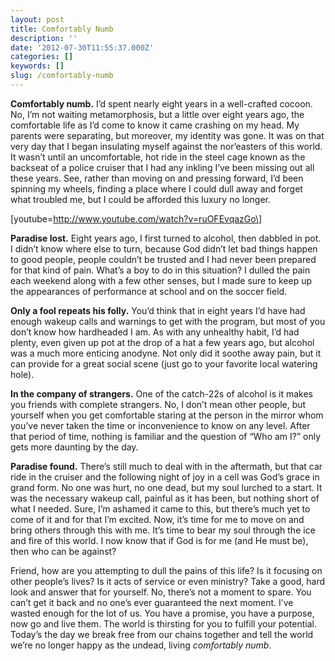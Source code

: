 ```yaml
---
layout: post
title: Comfortably Numb
description: ''
date: '2012-07-30T11:55:37.000Z'
categories: []
keywords: []
slug: /comfortably-numb
---
```


**Comfortably numb.** I’d spent nearly eight years in a well-crafted cocoon. No, I’m not waiting metamorphosis, but a little over eight years ago, the comfortable life as I’d come to know it came crashing on my head. My parents were separating, but moreover, my identity was gone. It was on that very day that I began insulating myself against the nor’easters of this world. It wasn’t until an uncomfortable, hot ride in the steel cage known as the backseat of a police cruiser that I had any inkling I’ve been missing out all these years. See, rather than moving on and pressing forward, I’d been spinning my wheels, finding a place where I could dull away and forget what troubled me, but I could be afforded this luxury no longer.

\[youtube=http://www.youtube.com/watch?v=ruOFEvqazGo\]

**Paradise lost.** Eight years ago, I first turned to alcohol, then dabbled in pot. I didn’t know where else to turn, because God didn’t let bad things happen to good people, people couldn’t be trusted and I had never been prepared for that kind of pain. What’s a boy to do in this situation? I dulled the pain each weekend along with a few other senses, but I made sure to keep up the appearances of performance at school and on the soccer field.

**Only a fool repeats his folly.** You’d think that in eight years I’d have had enough wakeup calls and warnings to get with the program, but most of you don’t know how hardheaded I am. As with any unhealthy habit, I’d had plenty, even given up pot at the drop of a hat a few years ago, but alcohol was a much more enticing anodyne. Not only did it soothe away pain, but it can provide for a great social scene (just go to your favorite local watering hole).

**In the company of strangers.** One of the catch-22s of alcohol is it makes you friends with complete strangers. No, I don’t mean other people, but yourself when you get comfortable staring at the person in the mirror whom you’ve never taken the time or inconvenience to know on any level. After that period of time, nothing is familiar and the question of “Who am I?” only gets more daunting by the day.

**Paradise found.** There’s still much to deal with in the aftermath, but that car ride in the cruiser and the following night of joy in a cell was God’s grace in grand form. No one was hurt, no one dead, but my soul lurched to a start. It was the necessary wakeup call, painful as it has been, but nothing short of what I needed. Sure, I’m ashamed it came to this, but there’s much yet to come of it and for that I’m excited. Now, it’s time for me to move on and bring others through this with me. It’s time to bear my soul through the ice and fire of this world. I now know that if God is for me (and He must be), then who can be against?

Friend, how are you attempting to dull the pains of this life? Is it focusing on other people’s lives? Is it acts of service or even ministry? Take a good, hard look and answer that for yourself. No, there’s not a moment to spare. You can’t get it back and no one’s ever guaranteed the next moment. I’ve wasted enough for the lot of us. You have a promise, you have a purpose, now go and live them. The world is thirsting for you to fulfill your potential. Today’s the day we break free from our chains together and tell the world we’re no longer happy as the undead, living _comfortably numb_.